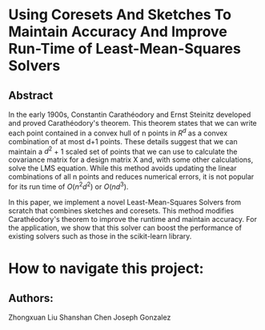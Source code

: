 # Using Coresets And Sketches To Maintain Accuracy And Improve Run-Time of Least-Mean-Squares Solvers 

## Abstract

In the early 1900s, Constantin Carathéodory and Ernst Steinitz developed and proved Carathéodory's theorem. This theorem states that we can write each point contained in a convex hull of n points in $R^d$ as a convex combination of at most d+1 points. These details suggest that we can maintain a $d^2$ + 1 scaled set of points that we can use to calculate the covariance matrix for a design matrix X and, with some other calculations, solve the LMS equation. While this method avoids updating the linear combinations of all n points and reduces numerical errors, it is not popular for its run time of $O(n^2d^2)$ or $O(nd^3)$.

In this paper, we implement a novel Least-Mean-Squares Solvers from scratch that combines sketches and coresets. This method modifies Carathéodory's theorem to improve the runtime and maintain accuracy. For the application, we show that this solver can boost the performance of existing solvers such as those in the scikit-learn library. 

# How to navigate this project:



## Authors:
Zhongxuan Liu
Shanshan Chen
Joseph Gonzalez

